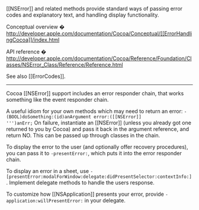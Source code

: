 [[NSError]] and related methods provide standard ways of passing error codes and explanatory text, and handling display functionality.

Conceptual overview � http://developer.apple.com/documentation/Cocoa/Conceptual/[[ErrorHandlingCocoa]]/index.html

API reference � http://developer.apple.com/documentation/Cocoa/Reference/Foundation/Classes/NSError_Class/Reference/Reference.html

See also [[ErrorCodes]].

----

Cocoa [[NSError]] support includes an error responder chain, that works something like the event responder chain.

A useful idiom for your own methods which may need to return an error: <code>-(BOOL)doSomething:(id)anArgument error:([[NSError]] ''')anErr;</code>  On failure, instantiate an [[NSError]] (unless you already got one returned to you by Cocoa) and pass it back in the argument reference, and return NO. This can be passed up through classes in the chain. 

To display the error to the user (and optionally offer recovery procedures), you can pass it to <code>-presentError:</code>, which puts it into the error responder chain. 

To display an error in a sheet, use <code>-[presentError:modalForWindow:delegate:didPresentSelector:contextInfo:]</code>. Implement delegate methods to handle the users response.

To customize how [[NSApplication]] presents your error, provide <code>-application:willPresentError:</code> in your delegate.